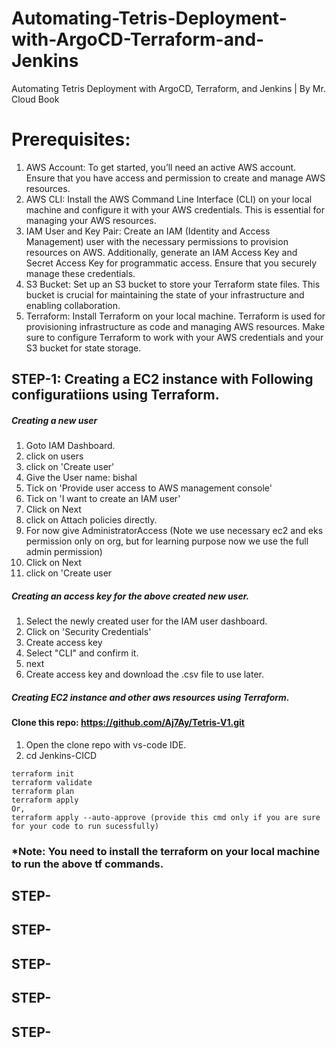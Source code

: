 # Automating-Tetris-Deployment-with-ArgoCD-Terraform-and-Jenkins
Automating Tetris Deployment with ArgoCD, Terraform, and Jenkins | By Mr. Cloud Book

# Prerequisites:
1. AWS Account: To get started, you’ll need an active AWS account. Ensure that you have access and permission to create and manage AWS resources.
2. AWS CLI: Install the AWS Command Line Interface (CLI) on your local machine and configure it with your AWS credentials. This is essential for managing your AWS resources.
3. IAM User and Key Pair: Create an IAM (Identity and Access Management) user with the necessary permissions to provision resources on AWS. Additionally, generate an IAM Access Key and Secret Access Key for programmatic access. Ensure that you securely manage these credentials.
4. S3 Bucket: Set up an S3 bucket to store your Terraform state files. This bucket is crucial for maintaining the state of your infrastructure and enabling collaboration.
5. Terraform: Install Terraform on your local machine. Terraform is used for provisioning infrastructure as code and managing AWS resources. Make sure to configure Terraform to work with your AWS credentials and your S3 bucket for state storage.

## STEP-1: Creating a EC2 instance with Following configuratiions using Terraform.
##### Creating a new user
1. Goto IAM Dashboard.
2. click on users
3. click on 'Create user'
4. Give the User name: bishal
5. Tick on 'Provide user access to AWS management console'
6. Tick on 'I want to create an IAM user'
7. Click on Next
8. click on Attach policies directly.
9. For now give AdministratorAccess (Note we use necessary ec2 and eks permission only on org, but for learning purpose now we use the full admin permission)
10. Click on Next
11. click on 'Create user

##### Creating an access key for the above created new user.
1. Select the newly created user for the IAM user dashboard.
2. Click on 'Security Credentials'
3. Create access key
4. Select "CLI" and confirm it.
5. next
6. Create access key and download the .csv file to use later.

##### Creating EC2 instance and other aws resources using Terraform.
#### Clone this repo: https://github.com/Aj7Ay/Tetris-V1.git
1. Open the clone repo with vs-code IDE.
2. cd Jenkins-CICD
```
terraform init
terraform validate
terraform plan
terraform apply
Or,
terraform apply --auto-approve (provide this cmd only if you are sure for your code to run sucessfully)
```
### *Note: You need to install the terraform on your local machine to run the above tf commands.


## STEP-


## STEP-


## STEP-



## STEP-




## STEP-
